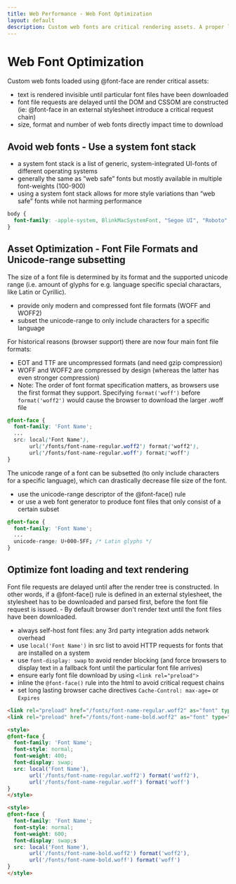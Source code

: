 ```yaml
---
title: Web Performance - Web Font Optimization
layout: default
description: Custom web fonts are critical rendering assets. A proper loading strategy and font file optimization can improve page load and rendering times.
---
```


# Web Font Optimization

Custom web fonts loaded using @font-face are render critical assets:

* text is rendered invisible until particular font files have been downloaded
* font file requests are delayed until the DOM and CSSOM are constructed (ie: @font-face in an external stylesheet introduce a critical request chain)
* size, format and number of web fonts directly impact time to download

## Avoid web fonts - Use a system font stack

* a system font stack is a list of generic, system-integrated UI-fonts of different operating systems
* generally the same as “web safe” fonts but mostly available in multiple font-weights (100-900)
* using a system font stack allows for more style variations than “web safe” fonts while not harming performance 

```css
body {
  font-family: -apple-system, BlinkMacSystemFont, "Segoe UI", "Roboto", "Oxygen", "Ubuntu", "Cantarell", "Fira Sans", "Droid Sans", "Helvetica Neue", sans-serif;
}
```

## Asset Optimization - Font File Formats and Unicode-range subsetting

The size of a font file is determined by its format and the supported unicode range (i.e. amount of glyphs for e.g. language specific special charactars, like Latin or Cyrillic).

* provide only modern and compressed font file formats (WOFF and WOFF2) 
* subset the unicode-range to only include characters for a specific language

For historical reasons (browser support) there are now four main font file formats:

* EOT and TTF are uncompressed formats (and need gzip compression)
* WOFF and WOFF2 are compressed by design (whereas the latter has even stronger compression)
* Note: The order of font format specification matters, as browsers use the first format they support. Specifying `format('woff')` before `format('woff2')` would cause the browser to download the larger .woff file

```css
@font-face {
  font-family: 'Font Name';
  ...
  src: local('Font Name'),
       url('/fonts/font-name-regular.woff2') format('woff2'),
       url('/fonts/font-name-regular.woff') format('woff')
}
```

The unicode range of a font can be subsetted (to only include characters for a specific language), which can drastically decrease file size of the font.

* use the unicode-range descriptor of the @font-face() rule
* or use a web font generator to produce font files that only consist of a certain subset

```css
@font-face {
  font-family: 'Font Name';
  ...
  unicode-range: U+000-5FF; /* Latin glyphs */
}
```

## Optimize font loading and text rendering

Font file requests are delayed until after the render tree is constructed. In other words, if a @font-face() rule is defined in an external stylesheet, the stylesheet has to be downloaded and parsed first, before the font file request is issued. - By default browser don't render text until the font files have been downloaded.

* always self-host font files: any 3rd party integration adds network overhead
* use `local('Font Name')` in src list to avoid HTTP requests for fonts that are installed on a system
* use `font-display: swap` to avoid render blocking (and force browsers to display text in a fallback font until the particular font file arrives)
* ensure early font file download by using `<link rel="preload">`
* inline the `@font-face()` rule into the html to avoid critical request chains
* set long lasting browser cache directives `Cache-Control: max-age=` or `Expires`


```html
<link rel="preload" href="/fonts/font-name-regular.woff2" as="font" type="font/woff2" crossorigin>
<link rel="preload" href="/fonts/font-name-bold.woff2" as="font" type="font/woff2" crossorigin>

<style>
@font-face {
  font-family: 'Font Name';
  font-style: normal;
  font-weight: 400;
  font-display: swap;
  src: local('Font Name'),
       url('/fonts/font-name-regular.woff2') format('woff2'),
       url('/fonts/font-name-regular.woff') format('woff')
}
</style>

<style>
@font-face {
  font-family: 'Font Name';
  font-style: normal;
  font-weight: 600;
  font-display: swap;s
  src: local('Font Name'),
       url('/fonts/font-name-bold.woff2') format('woff2'),
       url('/fonts/font-name-bold.woff') format('woff')
}
</style>
```